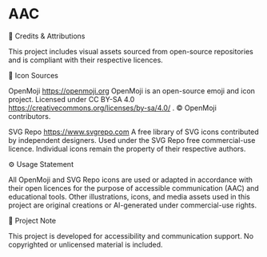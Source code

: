 # AAC
🧾 Credits & Attributions

This project includes visual assets sourced from open-source repositories and is compliant with their respective licences.

🎨 Icon Sources

OpenMoji
https://openmoji.org
OpenMoji is an open-source emoji and icon project.
Licensed under CC BY-SA 4.0
https://creativecommons.org/licenses/by-sa/4.0/
.
© OpenMoji contributors.

SVG Repo
https://www.svgrepo.com
A free library of SVG icons contributed by independent designers.
Used under the SVG Repo free commercial-use licence.
Individual icons remain the property of their respective authors.

⚙️ Usage Statement

All OpenMoji and SVG Repo icons are used or adapted in accordance with their open licences for the purpose of accessible communication (AAC) and educational tools.
Other illustrations, icons, and media assets used in this project are original creations or AI-generated under commercial-use rights.

🧠 Project Note

This project is developed for accessibility and communication support.
No copyrighted or unlicensed material is included.
